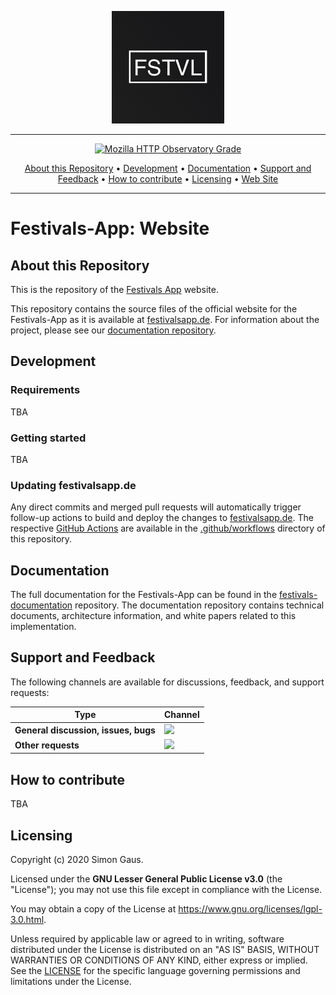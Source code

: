 <p align="center">
 <a href=" https://simonsapps.de/misc/festivals"><img src="https://github.com/Festivals-App/festivals-documentation/blob/master/images/festivals_title.png" width="180"></a>
</p>


<hr />

<p align="center">
    <a href="https://img.shields.io/mozilla-observatory/grade/simonsapps.de?publish" title="Latest Results"><img src="https://img.shields.io/mozilla-observatory/grade/simonsapps.de?publish" alt="Mozilla HTTP Observatory Grade"></a>
</p>
<p align="center">
    <a href="#about-this-repository">About this Repository</a> •
    <a href="#development">Development</a> •
    <a href="#documentation">Documentation</a> •
    <a href="#support-and-feedback">Support and Feedback</a> •
    <a href="#how-to-contribute">How to contribute</a> •
    <a href="#licensing">Licensing</a> •
    <a href="https://www.coronawarn.app/en/">Web Site</a>
</p>
<hr />

# Festivals-App: Website

## About this Repository

This is the repository of the [Festivals App](https://github.com/Phisto/FestivalsApp) website.

This repository contains the source files of the official website for the Festivals-App as it is available at [festivalsapp.de](https://simonsapps.de/misc/festivals). For information about the project, please see our [documentation repository](https://github.com/Festivals-App/festivals-documentation).

## Development

### Requirements

TBA

### Getting started

TBA

### Updating festivalsapp.de

Any direct commits and merged pull requests will automatically trigger follow-up actions to build and deploy the changes to [festivalsapp.de](https://simonsapps.de/misc/festivals). The respective [GitHub Actions](https://github.com/features/actions) are available in the [.github/workflows](.github/workflows) directory of this repository.

## Documentation

The full documentation for the Festivals-App can be found in the [festivals-documentation](https://github.com/Festivals-App/festivals-documentation) repository. The documentation repository contains technical documents, architecture information, and white papers related to this implementation.

## Support and Feedback

The following channels are available for discussions, feedback, and support requests:

| Type                     | Channel                                                |
| ------------------------ | ------------------------------------------------------ |
| **General discussion, issues, bugs**   | <a href="https://github.com/Festivals-App/festivals-website/issues/new/choose" title="General Discussion"><img src="https://img.shields.io/github/issues/Festivals-App/festivals-website/question.svg?style=flat-square"></a> </a>   |
| **Other requests**    | <a href="mailto:phisto05@gmail.com" title="Email us"><img src="https://img.shields.io/badge/email-Festivals%20App%20team-green?logo=mail.ru&style=flat-square&logoColor=white"></a> |


## How to contribute

TBA

## Licensing

Copyright (c) 2020 Simon Gaus.

Licensed under the **GNU Lesser General Public License v3.0** (the "License"); you may not use this file except in compliance with the License.

You may obtain a copy of the License at https://www.gnu.org/licenses/lgpl-3.0.html.

Unless required by applicable law or agreed to in writing, software distributed under the License is distributed on an "AS IS" BASIS, WITHOUT WARRANTIES OR CONDITIONS OF ANY KIND, either express or implied. See the [LICENSE](./LICENSE) for the specific language governing permissions and limitations under the License.
